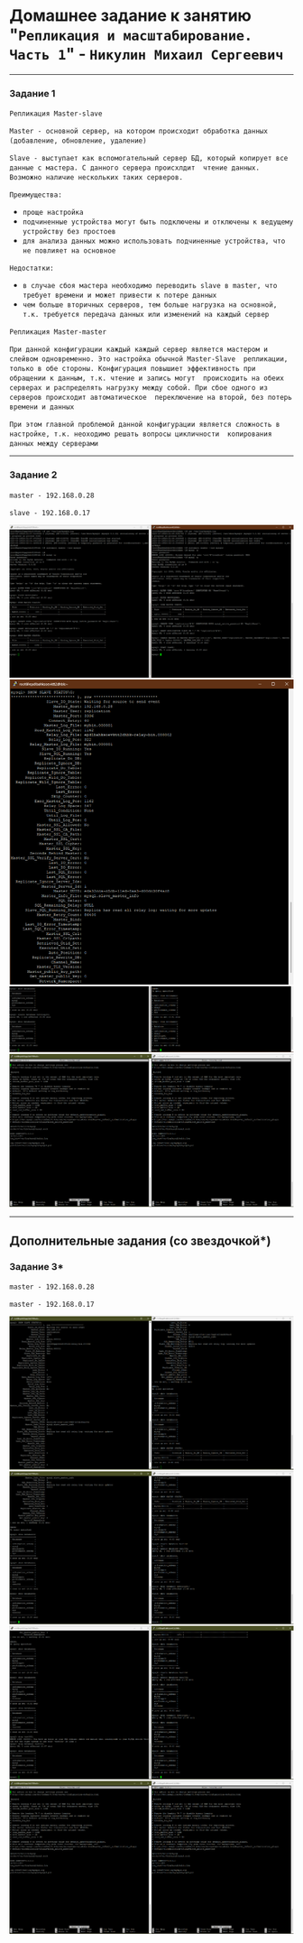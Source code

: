 # Домашнее задание к занятию "`Репликация и масштабирование. Часть 1`" - `Никулин Михаил Сергеевич`



---

### Задание 1

`Репликация Master-slave`

`Master - основной сервер, на котором происходит обработка данных (добавление, обновление, удаление)`

`Slave - выступает как вспомогательный сервер БД, который копирует все данные с мастера. С данного сервера происхлдит 
чтение данных. Возможно наличие нескольких таких серверов.`

`Преимущества:`
* `проще настройка`
* `подчиненные устройства могут быть подключены и отключены к ведущему устройству без простоев`
* `для анализа данных можно использовать подчиненные устройства, что не повлияет на основное`

`Недостатки:`
* `в случае сбоя мастера необходимо переводить slave в master, что требует времени и может привести к потере данных`
* `чем больше вторичных серверов, тем больше нагрузка на основной, т.к. требуется передача данных или изменений на каждый сервер`


`Репликация Master-master`

`При данной конфигурации каждый каждый сервер является мастером и слейвом одновременно. Это настройка обычной Master-Slave 
репликации, только в обе стороны. Конфигурация повышиет эффективность при обращении к данным, т.к. чтение и запись могут 
происходить на обеих серверах и распределять нагрузку между собой. При сбое одного из серверов происходит автоматическое 
переключение на второй, без потерь времени и данных`

`При этом главной проблемой данной конфигурации является сложность в настройке, т.к. неоходимо решать вопросы цикличности 
копирования данных между серверами`


---

### Задание 2

`master - 192.168.0.28`

`slave - 192.168.0.17`

![task_2_1.png](img%2Ftask_2_1.png)
![task_2_2.png](img%2Ftask_2_2.png)
![task_2_3.png](img%2Ftask_2_3.png)
![task_2_4.png](img%2Ftask_2_4.png)


---

## Дополнительные задания (со звездочкой*)


### Задание 3*

`master - 192.168.0.28`

`master - 192.168.0.17`


![task_3_1.png](img%2Ftask_3_1.png)
![task_3_2.png](img%2Ftask_3_2.png)
![task_3_3.png](img%2Ftask_3_3.png)
![task_3_4.png](img%2Ftask_3_4.png)
